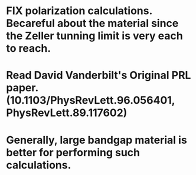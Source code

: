 # FIX polarization calculations. Becareful about the material since the Zeller tunning limit is very each to reach. 
# Read David Vanderbilt's Original PRL paper. (10.1103/PhysRevLett.96.056401, PhysRevLett.89.117602)
# Generally, large bandgap material is better for performing such calculations.
